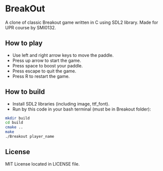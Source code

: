 # BreakOut
A clone of classic Breakout game written in C using SDL2 library.
Made for UPR course by SMI0132.

## How to play
* Use left and right arrow keys to move the paddle.
* Press up arrow to start the game.
* Press space to boost your paddle.
* Press escape to quit the game.
* Press R to restart the game.

## How to build
* Install SDL2 libraries (including image, ttf_font).
* Run by this code in your bash terminal (must be in Breakout folder):
```bash
mkdir build
cd build
cmake ..
make
./Breakout player_name
```

## License
MIT License located in LICENSE file.
